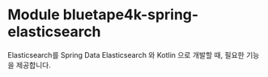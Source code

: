 # Module bluetape4k-spring-elasticsearch

Elasticsearch를 Spring Data Elasticsearch 와 Kotlin 으로 개발할 때, 필요한 기능을 제공합니다. 

